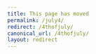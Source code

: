 ```yaml
---
title: This page has moved
permalink: /july4/
redirect: /4thofjuly/
canonical_url: /4thofjuly/
layout: redirect
---
```

